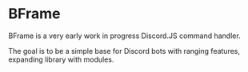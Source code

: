 # BFrame
BFrame is a very early work in progress Discord.JS command handler.

The goal is to be a simple base for Discord bots with ranging features, expanding library with modules.

